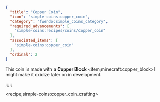 ```json
{
  "title": "Copper Coin",
  "icon": "simple-coins:copper_coin",
  "category": "fwendo:simple_coins_category",
  "required_advancements": [
    "simple-coins:recipes/coins/copper_coin"
  ],
  "associated_items": [
    "simple-coins:copper_coin"
  ],
  "ordinal": 2
}
```

This coin is made with a
**Copper Block** <item;minecraft:copper_block>I might make it oxidize later on in development.

;;;;;

<recipe;simple-coins:copper_coin_crafting>